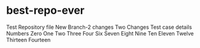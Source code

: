 # best-repo-ever

Test Repository file
New Branch-2 changes
Two Changes
Test case details
Numbers
Zero
One
Two
Three
Four
Six
Seven
Eight
Nine
Ten
Eleven
Twelve
Thirteen
Fourteen
